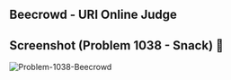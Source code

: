 ## Beecrowd - URI Online Judge 

## Screenshot (Problem 1038 - Snack) 📸
![Problem-1038-Beecrowd](https://github.com/user-attachments/assets/e5899ed9-4ee0-4811-8ad5-c9d50190d6d0)
